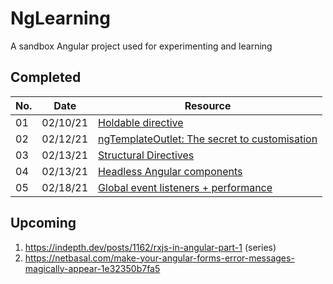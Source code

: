 # NgLearning

A sandbox Angular project used for experimenting and learning

## Completed

No.|Date     | Resource
---|---------| --------
01 |02/10/21 | [Holdable directive](https://www.youtube.com/watch?v=kl-UMCHpEsw)
02 |02/12/21 | [ngTemplateOutlet: The secret to customisation](https://indepth.dev/posts/1405/ngtemplateoutlet)
03 |02/13/21 | [Structural Directives](https://angular.io/guide/structural-directives#structural-directives)
04 |02/13/21 | [Headless Angular components](https://indepth.dev/posts/1416/headless-angular-components)
05 |02/18/21 | [Global event listeners + performance](https://indepth.dev/posts/1410/simple-angular-context-help-component-or-how-global-event-listener-can-affect-your-performance)

## Upcoming

1. https://indepth.dev/posts/1162/rxjs-in-angular-part-1 (series)
1. https://netbasal.com/make-your-angular-forms-error-messages-magically-appear-1e32350b7fa5
